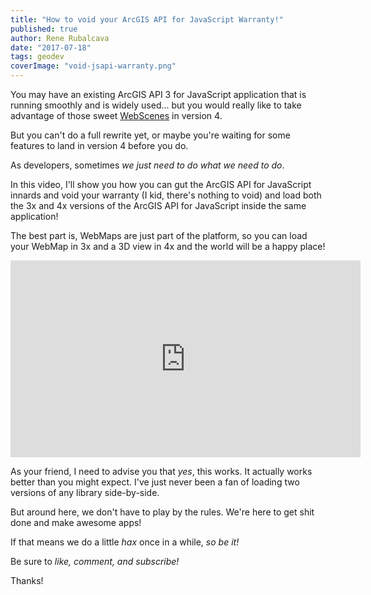 ```yaml
---
title: "How to void your ArcGIS API for JavaScript Warranty!"
published: true
author: Rene Rubalcava
date: "2017-07-18"
tags: geodev
coverImage: "void-jsapi-warranty.png"
---
```


You may have an existing ArcGIS API 3 for JavaScript application that is running smoothly and is widely used... but you would really like to take advantage of those sweet [WebScenes](https://developers.arcgis.com/javascript/latest/sample-code/webscene-slides/index.html) in version 4.

But you can't do a full rewrite yet, or maybe you're waiting for some features to land in version 4 before you do.

As developers, sometimes _we just need to do what we need to do_.

In this video, I'll show you how you can gut the ArcGIS API for JavaScript innards and void your warranty (I kid, there's nothing to void) and load both the 3x and 4x versions of the ArcGIS API for JavaScript inside the same application!

The best part is, WebMaps are just part of the platform, so you can load your WebMap in 3x and a 3D view in 4x and the world will be a happy place!

<iframe width="560" height="315" src="https://www.youtube.com/embed/m6B2cMIuFIM" frameborder="0" allowfullscreen></iframe>

As your friend, I need to advise you that _yes_, this works. It actually works better than you might expect. I've just never been a fan of loading two versions of any library side-by-side.

But around here, we don't have to play by the rules. We're here to get shit done and make awesome apps!

If that means we do a little _hax_ once in a while, _so be it!_

Be sure to _like, comment, and subscribe!_

Thanks!
